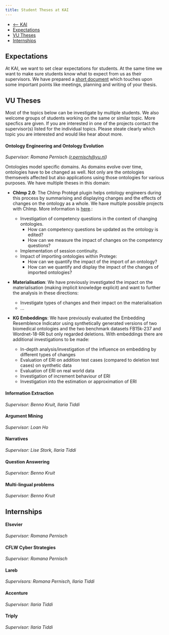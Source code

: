 ```yaml
---
title: Student Theses at KAI
---
```


<nav><ul>
<li class="home"><a href="/"><-- KAI</a></li>
<li><a href="supervision_guidlines">Expectations</a></li>
<li><a href="#internal">VU Theses</a></li>
 <li><a href="#internships">Internships</a></li>
 </ul></nav>

## Expectations
At KAI, we want to set clear expectations for students. At the same time we want to make sure students know what to expect from us as their supervisors. We have prepared a <a href="supervision_guidlines">short document</a> which touches upon some important points like meetings, planning and writing of your thesis. 

## VU Theses

Most of the topics below can be investigate by multiple students. We also welcome groups of students working on the same or similar topic. More specfics are given. If you are interested in one of the projects contact the supervisor(s) listed for the individual topics. Please steate clearly which topic you are interested and would like hear about more.

#### Ontology Engineering and Ontology Evolution
*Supervisor: Romana Pernisch (r.pernisch@vu.nl)*

Ontologies model specific domains. As domains evolve over time, ontologies have to be changed as well. Not only are the ontologies themsevels affected but also applications using those ontologies for various purposes. We have multiple theses in this domain:

- **ChImp 2.0**: The ChImp Protégé plugin helps ontology engineers during this process by summarising and displaying changes and the effects of changes on the ontology as a whole. We have multiple possible projects with ChImp. More information is <a href='theses/chimp'>here</a>.:
    -  Investigation of competency questions in the context of changing ontologies.
        - How can competency questions be updated as the ontology is edited?
        - How can we measure the impact of changes on the competency questions?
    - Implementation of session continuity.
    - Impact of importing ontologies within Protege:
        - How can we quantify the impact of the import of an ontology?
        - How can we quantify and display the impact of the changes of imported ontologies?

- **Materialisation**: We have previously investigated the impact on the materialisation (making implicit knowledge explicit) and want to further the analysis in these directions:
    - Investigate types of changes and their impact on the materialisation
    - ...

- **KG Embeddings**: We have previously evaluated the Embedding Resemblence Indicator using synthetically generated versions of two biomedical ontologies and the two benchmark datasets FB15k-237 and Wordnet-18-RR but only regarded deletions. With embeddings there are additional investigations to be made:
    - In-depth analysis/investigation of the influence on embedding by different types of changes
    - Evaluation of ERI on addition test cases (compared to deletion test cases) on synthetic data
    - Evaluation of ERI on real world data
    - Investigation of increment behaviour of ERI
    - Investigation into the estimation or approximation of ERI



#### Information Extraction
*Supervisor: Benno Kruit, Ilaria Tiddi*

#### Argument Mining
*Supervisor: Loan Ho*

#### Narratives
*Supervisor: Lise Stork, Ilaria Tiddi*

#### Question Answering
*Supervisor: Benno Kruit*

#### Multi-lingual problems
*Supervisor: Benno Kruit*

## Internships

#### Elsevier
*Supervisor: Romana Pernisch*

#### CFLW Cyber Strategies
*Supervisor: Romana Pernisch*

#### Lareb
*Supervisors: Romana Pernisch, Ilaria Tiddi*

#### Accenture
*Supervisor: Ilaria Tiddi*

#### Triply
*Supervisor: Ilaria Tiddi*